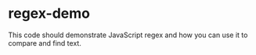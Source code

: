 # regex-demo
This code should demonstrate JavaScript regex and how you can use it to compare and find text.
